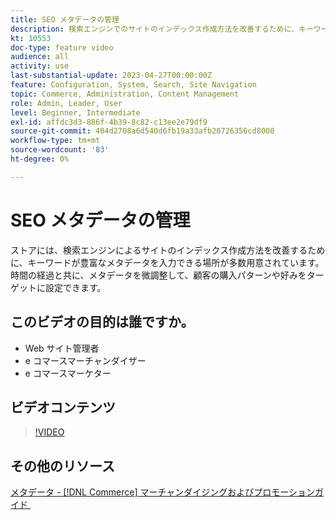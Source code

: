 ```yaml
---
title: SEO メタデータの管理
description: 検索エンジンでのサイトのインデックス作成方法を改善するために、キーワードの多いメタデータを組み込む方法を説明します。
kt: 10553
doc-type: feature video
audience: all
activity: use
last-substantial-update: 2023-04-27T00:00:00Z
feature: Configuration, System, Search, Site Navigation
topic: Commerce, Administration, Content Management
role: Admin, Leader, User
level: Beginner, Intermediate
exl-id: affdc3d3-886f-4b39-8c82-c13ee2e79df9
source-git-commit: 404d2708a6d540d6fb19a33afb20726356cd8000
workflow-type: tm+mt
source-wordcount: '83'
ht-degree: 0%

---
```


# SEO メタデータの管理

ストアには、検索エンジンによるサイトのインデックス作成方法を改善するために、キーワードが豊富なメタデータを入力できる場所が多数用意されています。 時間の経過と共に、メタデータを微調整して、顧客の購入パターンや好みをターゲットに設定できます。

## このビデオの目的は誰ですか。

- Web サイト管理者
- e コマースマーチャンダイザー
- e コマースマーケター

## ビデオコンテンツ

>[!VIDEO](https://video.tv.adobe.com/v/3410176?quality=12&learn=on&captions=jpn)

## その他のリソース

[&#x200B; メタデータ - [!DNL Commerce]  マーチャンダイジングおよびプロモーションガイド &#x200B;](https://experienceleague.adobe.com/docs/commerce-admin/marketing/seo/meta-data.html?lang=ja)
